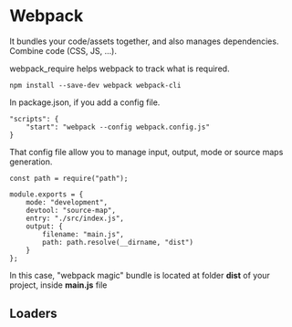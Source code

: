 # Webpack

It bundles your code/assets together, and also manages dependencies. Combine code (CSS, JS, …). 

webpack_require helps webpack to track what is required.

```
npm install --save-dev webpack webpack-cli
```

In package.json, if you add a config file.
```
"scripts": {
    "start": "webpack --config webpack.config.js"
}
```

That config file allow you to manage input, output, mode or source maps generation.
```
const path = require("path");

module.exports = {
    mode: "development",
    devtool: "source-map",
    entry: "./src/index.js",
    output: {
        filename: "main.js",
        path: path.resolve(__dirname, "dist")
    }
};
```

In this case, "webpack magic" bundle is located at folder **dist** of your project, inside **main.js** file

## Loaders